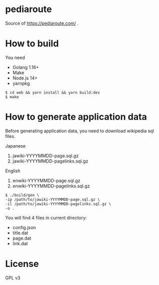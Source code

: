 # pediaroute

Source of https://pediaroute.com/ .

# How to build

You need

- Golang 1.16+
- Make
- Node.js 14+
- yarnpkg

```console
$ cd web && yarn install && yarn build:dev
$ make
```

# How to generate application data

Before generating application data, you need to download wikipedia sql files.

Japanese

1. jawiki-YYYYMMDD-page.sql.gz
1. jawiki-YYYYMMDD-pagelinks.sql.gz

English

1. enwiki-YYYYMMDD-page.sql.gz
1. enwiki-YYYYMMDD-pagelinks.sql.gz

```console
$ ./build/gen \
-ip /path/to/jawiki-YYYYMMDD-page.sql.gz \
-il /path/to/jawiki-YYYYMMDD-pagelinks.sql.gz \
-o .
```

You will find 4 files in current directory:

- config.json
- title.dat
- page.dat
- link.dat

# License

GPL v3
